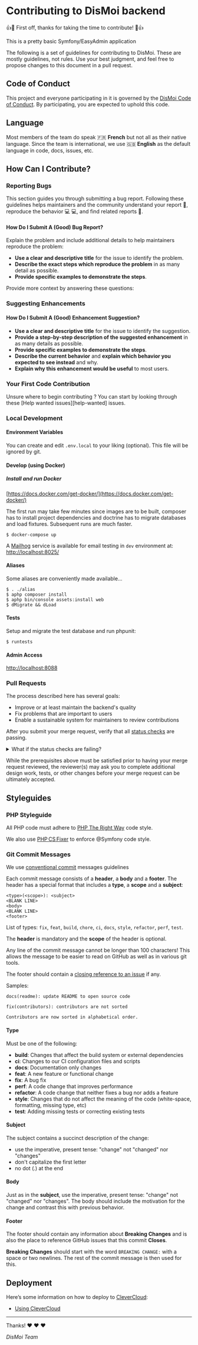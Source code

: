 # Contributing to DisMoi backend

:+1::tada: First off, thanks for taking the time to contribute! :tada::+1:


This is a pretty basic Symfony/EasyAdmin application

The following is a set of guidelines for contributing to DisMoi. 
These are mostly guidelines, not rules.  Use your best judgment, and feel free to propose changes to this document in a pull request.


## Code of Conduct

This project and everyone participating in it is governed by the [DisMoi Code of Conduct](CODE_OF_CONDUCT.md).
By participating, you are expected to uphold this code.


## Language

Most members of the team do speak :fr: **French** but not all as their native language.
Since the team is international, we use :gb: **English** as the default language in code, docs, issues, etc.


## How Can I Contribute?

### Reporting Bugs

This section guides you through submitting a bug report. Following these guidelines helps maintainers and the community understand your report :pencil:, reproduce the behavior :computer: :computer:, and find related reports :mag_right:.

#### How Do I Submit A (Good) Bug Report?

Explain the problem and include additional details to help maintainers reproduce the problem:

* **Use a clear and descriptive title** for the issue to identify the problem.
* **Describe the exact steps which reproduce the problem** in as many detail as possible. 
* **Provide specific examples to demonstrate the steps**. 

Provide more context by answering these questions:


### Suggesting Enhancements

#### How Do I Submit A (Good) Enhancement Suggestion?

* **Use a clear and descriptive title** for the issue to identify the suggestion.
* **Provide a step-by-step description of the suggested enhancement** in as many details as possible.
* **Provide specific examples to demonstrate the steps**.
* **Describe the current behavior** and **explain which behavior you expected to see instead** and why.
* **Explain why this enhancement would be useful** to most users.


### Your First Code Contribution

Unsure where to begin contributing ? You can start by looking through these [Help wanted issues][help-wanted] issues.


### Local Development

#### Environment Variables

You can create and edit `.env.local` to your liking (optional).  This file will be ignored by git. 


#### Develop (using Docker)

##### Install and run Docker

[https://docs.docker.com/get-docker/](https://docs.docker.com/get-docker/)

The first run may take few minutes since images are to be built,
composer has to install project dependencies and doctrine has to
migrate databases and load fixtures. Subsequent runs are much faster.

```shell script
$ docker-compose up
```

A [Mailhog](https://github.com/mailhog/MailHog) service is available for email testing in `dev` environment at:
[http://localhost:8025/](http://localhost:8025/)

#### Aliases

Some aliases are conveniently made available…

```shell script
$ . ./alias
$ aphp composer install
$ aphp bin/console assets:install web
$ dMigrate && dLoad
```

#### Tests

Setup and migrate the test database and run phpunit:

```shell script
$ runtests
```

#### Admin Access

[http://localhost:8088](http://localhost:8088)


### Pull Requests

The process described here has several goals:

- Improve or at least maintain the backend's quality
- Fix problems that are important to users
- Enable a sustainable system for maintainers to review contributions

After you submit your merge request, verify that all [status checks](https://help.github.com/articles/about-status-checks/) are passing.

<details>
<summary>What if the status checks are failing?</summary>
If a status check is failing, and you believe that the failure is unrelated to your change, please leave a comment on the pull request explaining why you believe the failure is unrelated. A maintainer will re-run the status check for you. If we conclude that the failure was a false positive, then we will open an issue to track that problem with our status check suite.
</details>

While the prerequisites above must be satisfied prior to having your merge request reviewed, the reviewer(s) may ask you to complete additional design work, tests, or other changes before your merge request can be ultimately accepted.


## Styleguides

### PHP Styleguide

All PHP code must adhere to [PHP The Right Way](https://phptherightway.com/#code_style_guide) code style.

We also use [PHP CS Fixer](https://github.com/FriendsOfPHP/PHP-CS-Fixer) to enforce @Symfony code style.


### Git Commit Messages

We use [conventional commit](https://www.conventionalcommits.org/en/v1.0.0/#summary) messages guidelines

Each commit message consists of a **header**, a **body** and a **footer**.  The header has a special
format that includes a **type**, a **scope** and a **subject**:

```
<type>(<scope>): <subject>
<BLANK LINE>
<body>
<BLANK LINE>
<footer>
```

List of types: `fix`, `feat`, `build`, `chore`, `ci`, `docs`, `style`, `refactor`, `perf`, `test`.

The **header** is mandatory and the **scope** of the header is optional.

Any line of the commit message cannot be longer than 100 characters! This allows the message to be easier
to read on GitHub as well as in various git tools.

The footer should contain a [closing reference to an issue](https://help.github.com/articles/closing-issues-via-commit-messages/) if any.

Samples: 

```
docs(readme): update README to open source code
```
```
fix(contributors): contributors are not sorted

Contributors are now sorted in alphabetical order.
```

#### Type
Must be one of the following:

* **build**: Changes that affect the build system or external dependencies
* **ci**: Changes to our CI configuration files and scripts
* **docs**: Documentation only changes
* **feat**: A new feature or functional change
* **fix**: A bug fix
* **perf**: A code change that improves performance
* **refactor**: A code change that neither fixes a bug nor adds a feature
* **style**: Changes that do not affect the meaning of the code (white-space, formatting, missing type, etc)
* **test**: Adding missing tests or correcting existing tests

#### Subject
The subject contains a succinct description of the change:

* use the imperative, present tense: "change" not "changed" nor "changes"
* don't capitalize the first letter
* no dot (.) at the end

#### Body
Just as in the **subject**, use the imperative, present tense: "change" not "changed" nor "changes".
The body should include the motivation for the change and contrast this with previous behavior.

#### Footer
The footer should contain any information about **Breaking Changes** and is also the place to
reference GitHub issues that this commit **Closes**.

**Breaking Changes** should start with the word `BREAKING CHANGE:` with a space or two newlines. The rest of the commit message is then used for this.


## Deployment

Here’s some information on how to deploy to [CleverCloud](https://www.clever-cloud.com):

* [Using CleverCloud](docs/using_clever_cloud.md) 

--------------------------------------------

Thanks! :heart: :heart: :heart:

_DisMoi Team_
